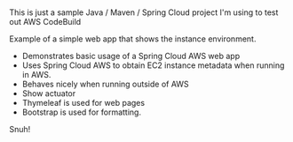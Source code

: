 # 
This is just a sample Java / Maven / Spring Cloud project I'm using to test out AWS CodeBuild                   
    
Example of a simple web app that shows the instance environment.             
- Demonstrates basic usage of a Spring Cloud AWS web app           
- Uses Spring Cloud AWS to obtain EC2 instance metadata when running in AWS.              
- Behaves nicely when running outside of AWS    
- Show actuator          
- Thymeleaf is used for web pages      
- Bootstrap is used for formatting.    
    
Snuh! 
       
 
